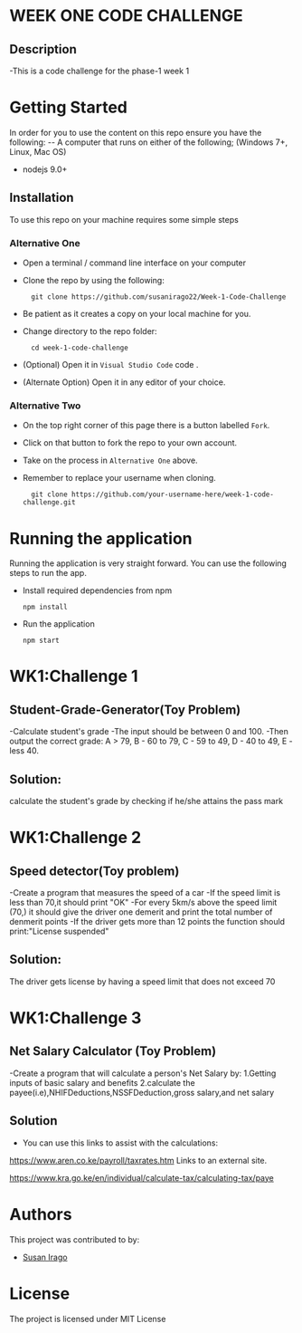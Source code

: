 #  WEEK ONE CODE CHALLENGE

## Description

-This is a code challenge for  the phase-1 week 1


# Getting Started

In order for you to use the content on this repo ensure you have the following:
-- A computer that runs on either of the following; (Windows 7+, Linux, Mac OS)
- nodejs 9.0+

## Installation

To use this repo on your machine requires some simple steps

### Alternative One

- Open a terminal / command line interface on your computer
- Clone the repo by using the following:

        git clone https://github.com/susanirago22/Week-1-Code-Challenge

- Be patient as it creates a copy on your local machine for you.
- Change directory to the repo folder:

        cd week-1-code-challenge

- (Optional) Open it in ``Visual Studio Code``
 code .

- (Alternate Option) Open it in any editor of your choice.
### Alternative Two

- On the top right corner of this page there is a button labelled ``Fork``.
- Click on that button to fork the repo to your own account.
- Take on the process in ``Alternative One`` above.
- Remember to replace your username when cloning.

        git clone https://github.com/your-username-here/week-1-code-challenge.git

# Running the application

Running the application is very straight forward. You can use the following steps to run the app.

- Install required dependencies from npm

      npm install
- Run the application

      npm start


 # WK1:Challenge 1

## Student-Grade-Generator(Toy Problem)

-Calculate student's grade
-The input should be between 0 and 100.
-Then output the correct grade: 
A > 79, B - 60 to 79, C -  59 to 49, D - 40 to 49, E - less 40.

## Solution:
calculate the student's grade by checking if he/she attains the pass mark

# WK1:Challenge 2

## Speed detector(Toy problem)

-Create a program that measures the speed of a car
-If the speed limit is less than 70,it should print "OK"
-For every 5km/s above the speed limit (70,) it should give the driver one demerit and print the total number of denmerit points
-If the driver gets more than 12 points the function should print:"License suspended"


## Solution: 
The driver gets license by having a speed limit that does not exceed 70

# WK1:Challenge 3 

## Net Salary Calculator (Toy Problem)

-Create  a program that will calculate a person's Net Salary by:
1.Getting inputs of basic salary and benefits
2.calculate the payee(i.e),NHIFDeductions,NSSFDeduction,gross salary,and net salary

## Solution

- You can use this links to assist with the calculations:

https://www.aren.co.ke/payroll/taxrates.htm Links to an external site.  

https://www.kra.go.ke/en/individual/calculate-tax/calculating-tax/paye


# Authors

This project was contributed to by:
- [Susan Irago](https://github.com/susanirago22/)

# License

The project is licensed under MIT License


